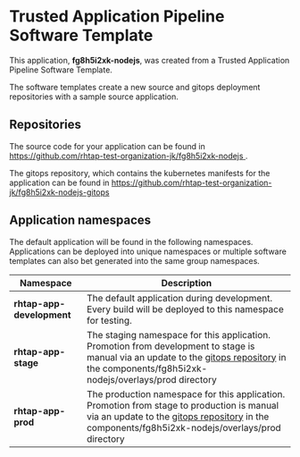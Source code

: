 # Trusted Application Pipeline Software Template

This application, **fg8h5i2xk-nodejs**, was created from a Trusted Application Pipeline Software Template.

The software templates create a new source and gitops deployment repositories with a sample source application. 

## Repositories

The source code for your application can be found in [https://github.com/rhtap-test-organization-jk/fg8h5i2xk-nodejs ](https://github.com/rhtap-test-organization-jk/fg8h5i2xk-nodejs ).
 
The gitops repository, which contains the kubernetes manifests for the application can be found in 
[https://github.com/rhtap-test-organization-jk/fg8h5i2xk-nodejs-gitops ](https://github.com/rhtap-test-organization-jk/fg8h5i2xk-nodejs-gitops ) 

## Application namespaces 

The default application will be found in the following namespaces. Applications can be deployed into unique namespaces or multiple software templates can also bet generated into the same group namespaces.  

|  Namespace   |  Description   |  
| -------- | -------- |   
| **rhtap-app-development** | The default application during development. Every build will be deployed to this namespace for testing. | 
| **rhtap-app-stage** | The staging namespace for this application. Promotion from development to stage is manual via an update to the [gitops repository](https://github.com/rhtap-test-organization-jk/fg8h5i2xk-nodejs-gitops ) in the components/fg8h5i2xk-nodejs/overlays/prod directory |  
| **rhtap-app-prod** | The production namespace for this application. Promotion from stage to production is manual via an update to the [gitops repository](https://github.com/rhtap-test-organization-jk/fg8h5i2xk-nodejs-gitops ) in the components/fg8h5i2xk-nodejs/overlays/prod directory | 